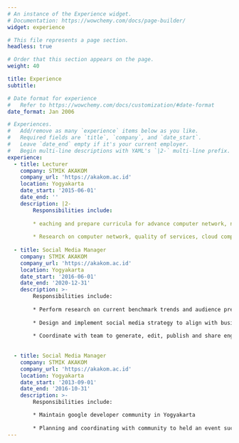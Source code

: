 ```yaml
---
# An instance of the Experience widget.
# Documentation: https://wowchemy.com/docs/page-builder/
widget: experience

# This file represents a page section.
headless: true

# Order that this section appears on the page.
weight: 40

title: Experience
subtitle:

# Date format for experience
#   Refer to https://wowchemy.com/docs/customization/#date-format
date_format: Jan 2006

# Experiences.
#   Add/remove as many `experience` items below as you like.
#   Required fields are `title`, `company`, and `date_start`.
#   Leave `date_end` empty if it's your current employer.
#   Begin multi-line descriptions with YAML's `|2-` multi-line prefix.
experience:
  - title: Lecturer
    company: STMIK AKAKOM
    company_url: 'https://akakom.ac.id'
    location: Yogyakarta
    date_start: '2015-06-01'
    date_end: ''
    description: |2-
        Responsibilities include:
        
        * eaching and prepare curricula for advance computer network, network security, and cloud computing technology courses.
        
        * Research on computer network, quality of services, cloud computing
        
  - title: Social Media Manager
    company: STMIK AKAKOM
    company_url: 'https://akakom.ac.id'
    location: Yogyakarta
    date_start: '2016-06-01'
    date_end: '2020-12-31'
    description: >-
        Responsibilities include:
        
        * Perform research on current benchmark trends and audience preferences
        
        * Design and implement social media strategy to align with business goals
        
        * Coordinate with team to generate, edit, publish and share engaging content daily (e.g. original text, photos, videos and news)
        
        
  - title: Social Media Manager
    company: STMIK AKAKOM
    company_url: 'https://akakom.ac.id'
    location: Yogyakarta
    date_start: '2013-09-01'
    date_end: '2016-10-31'
    description: >-
        Responsibilities include:

        * Maintain google developer community in Yogyakarta
        
        * Planning and coordinating with community to held an event such as Codelab/workshop, Google I/O, Google Developer Festival, and Google Cloud Next
---
```

